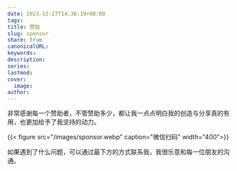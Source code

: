 ```yaml
---  
date: 2023-12-27T14:38:19+08:00  
tags:   
title: 赞助  
slug: sponsor  
share: true  
canonicalURL:   
keywords:   
description:   
series:   
lastmod:   
cover:  
  image:   
author:   
---  
```

  
非常感谢每一个赞助者，不管赞助多少，都让我一点点明白我的创造与分享真的有用，也更加给予了我坚持的动力。  
  
{{< figure src="/images/sponsor.webp" caption="微信扫码" width="400">}}  
  
如果遇到了什么问题，可以通过最下方的方式联系我，我很乐意和每一位朋友的沟通。